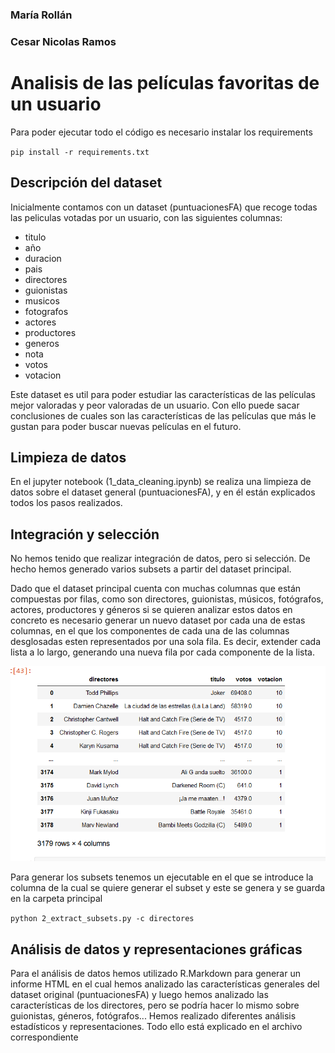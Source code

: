 ### María Rollán
### Cesar Nicolas Ramos

# Analisis de las películas favoritas de un usuario
Para poder ejecutar todo el código es necesario instalar los requirements

`pip install -r requirements.txt`

## Descripción del dataset
Inicialmente contamos con un dataset (puntuacionesFA) que recoge todas las peliculas votadas por un usuario, con las siguientes columnas:

- titulo
- año          
- duracion       
- pais           
- directores     
- guionistas     
- musicos        
- fotografos     
- actores        
- productores    
- generos        
- nota           
- votos          
- votacion


Este dataset es util para poder estudiar las características de las películas mejor valoradas y peor valoradas de un usuario. Con ello puede sacar conclusiones de cuales son las 
características de las películas que más le gustan para poder buscar nuevas películas en el futuro.

## Limpieza de datos
En el jupyter notebook (1_data_cleaning.ipynb) se realiza una limpieza de datos sobre el dataset general (puntuacionesFA), y en él están explicados todos los pasos realizados.

## Integración y selección
No hemos tenido que realizar integración de datos, pero si selección. De hecho hemos generado varios subsets a partir del dataset principal.

Dado que el dataset principal cuenta con muchas columnas que están compuestas por filas, como son directores, guionistas, músicos, fotógrafos, actores, productores y géneros 
si se quieren analizar estos datos en concreto es necesario generar un nuevo dataset por cada una de estas columnas, en el que los componentes de cada una de las columnas 
desglosadas esten representados por una sola fila. Es decir, extender cada lista a lo largo, generando una nueva fila por cada componente de la lista.

![Error de imagen](https://github.com/maryskal/FA_data_analysis/blob/main/image.png?raw=true)

Para generar los subsets tenemos un ejecutable en el que se introduce la columna de la cual se quiere generar el subset y este se genera y se guarda en la carpeta principal

`python 2_extract_subsets.py -c directores`

## Análisis de datos y representaciones gráficas
Para el análisis de datos hemos utilizado R.Markdown para generar un informe HTML en el cual hemos analizado las características generales del dataset original (puntuacionesFA) y luego hemos analizado las características de los directores, pero se podría hacer lo mismo sobre guionistas, géneros, fotógrafos... Hemos realizado diferentes análisis estadísticos y representaciones. Todo ello está explicado en el 
archivo correspondiente
